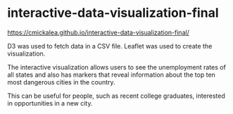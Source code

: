 # interactive-data-visualization-final
https://cmickalea.github.io/interactive-data-visualization-final/

D3 was used to fetch data in a CSV file. Leaflet was used to create the visualization.

The interactive visualization allows users to see the unemployment rates of all states and also has markers that reveal information about the top ten most dangerous cities in the country. 

This can be useful for people, such as recent college graduates, interested in opportunities in a new city.
